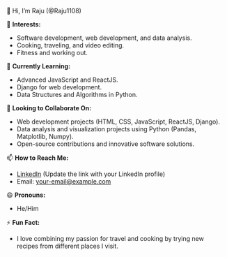 👋 Hi, I’m Raju (@Raju1108)

👀 **Interests:**  
- Software development, web development, and data analysis.
- Cooking, traveling, and video editing.
- Fitness and working out.

🌱 **Currently Learning:**  
- Advanced JavaScript and ReactJS.
- Django for web development.
- Data Structures and Algorithms in Python.

💞️ **Looking to Collaborate On:**  
- Web development projects (HTML, CSS, JavaScript, ReactJS, Django).
- Data analysis and visualization projects using Python (Pandas, Matplotlib, Numpy).
- Open-source contributions and innovative software solutions.

📫 **How to Reach Me:**  
- [LinkedIn](https://www.linkedin.com/in/raju1108) (Update the link with your LinkedIn profile)
- Email: [your-email@example.com](mailto:your-email@example.com)

😄 **Pronouns:**  
- He/Him

⚡ **Fun Fact:**  
- I love combining my passion for travel and cooking by trying new recipes from different places I visit.



<!---
Raju1108/Raju1108 is a ✨ special ✨ repository because its `README.md` (this file) appears on your GitHub profile.
You can click the Preview link to take a look at your changes.
--->
